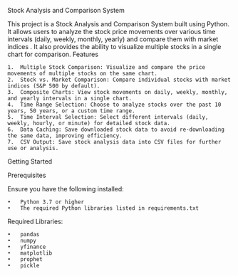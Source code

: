 Stock Analysis and Comparison System

This project is a Stock Analysis and Comparison System built using Python. It allows users to analyze the stock price movements over various time intervals (daily, weekly, monthly, yearly) and compare them with market indices . It also provides the ability to visualize multiple stocks in a single chart for comparison.
Features

	1.	Multiple Stock Comparison: Visualize and compare the price movements of multiple stocks on the same chart.
	2.	Stock vs. Market Comparison: Compare individual stocks with market indices (S&P 500 by default).
	3.	Composite Charts: View stock movements on daily, weekly, monthly, and yearly intervals in a single chart.
	4.	Time Range Selection: Choose to analyze stocks over the past 10 years, 50 years, or a custom time range.
	5.	Time Interval Selection: Select different intervals (daily, weekly, hourly, or minute) for detailed stock data.
	6.	Data Caching: Save downloaded stock data to avoid re-downloading the same data, improving efficiency.
	7.	CSV Output: Save stock analysis data into CSV files for further use or analysis.
Getting Started

Prerequisites

Ensure you have the following installed:

	•	Python 3.7 or higher
	•	The required Python libraries listed in requirements.txt

 Required Libraries:

	•	pandas
	•	numpy
	•	yfinance
	•	matplotlib
	•	prophet
	•	pickle
